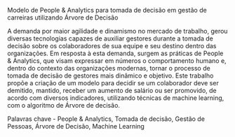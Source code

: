 Modelo de People & Analytics para tomada de 
decisão em gestão de carreiras utilizando Árvore de 
Decisão

A demanda por maior agilidade e dinamismo no 
mercado de trabalho, gerou diversas tecnologias capazes de 
auxiliar gestores durante a tomada de decisão sobre os 
colaboradores de sua equipe e seu destino dentro das 
organizações. Em resposta à esta demanda, surgem as práticas 
de People & Analytics, que visam expressar em números o 
comportamento humano e, dentro do contexto das organizações 
modernas, tornar o processo de tomada de decisão de gestores 
mais dinâmico e objetivo. Este trabalho propõe a criação de um 
modelo para decidir se um colaborador deve ser demitido, 
mantido, receber um aumento de salário ou ser promovido, de 
acordo com diversos indicadores, utilizando técnicas de machine 
learning, com o algoritmo de Árvore de decisão.  

Palavras chave - People & Analytics, Tomada de decisão, 
Gestão de Pessoas, Árvore de Decisão, Machine Learning
